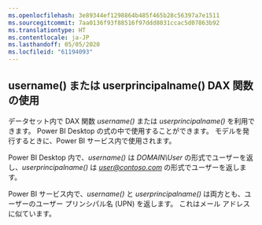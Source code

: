 ```yaml
---
ms.openlocfilehash: 3e89344ef1298864b485f465b28c56397a7e1511
ms.sourcegitcommit: 7aa0136f93f88516f97ddd8031ccac5d07863b92
ms.translationtype: HT
ms.contentlocale: ja-JP
ms.lasthandoff: 05/05/2020
ms.locfileid: "61194093"
---
```

## <a name="using-the-username-or-userprincipalname-dax-function"></a>username() または userprincipalname() DAX 関数の使用
データセット内で DAX 関数 *username()* または *userprincipalname()* を利用できます。 Power BI Desktop の式の中で使用することができます。 モデルを発行するときに、Power BI サービス内で使用されます。

Power BI Desktop 内で、*username()* は *DOMAIN\User* の形式でユーザーを返し、*userprincipalname()* は <em>user@contoso.com</em> の形式でユーザーを返します。

Power BI サービス内で、*username()* と *userprincipalname()* は両方とも、ユーザーのユーザー プリンシパル名 (UPN) を返します。 これはメール アドレスに似ています。

